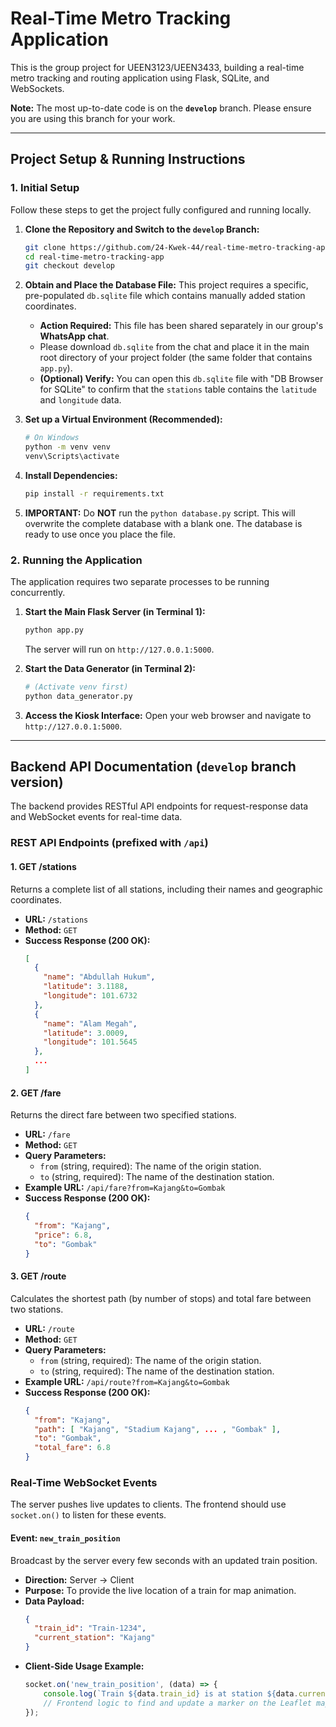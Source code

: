 # Real-Time Metro Tracking Application

This is the group project for UEEN3123/UEEN3433, building a real-time metro tracking and routing application using Flask, SQLite, and WebSockets.

**Note:** The most up-to-date code is on the **`develop`** branch. Please ensure you are using this branch for your work.

---

## Project Setup & Running Instructions

### 1. Initial Setup

Follow these steps to get the project fully configured and running locally.

1.  **Clone the Repository and Switch to the `develop` Branch:**
    ```bash
    git clone https://github.com/24-Kwek-44/real-time-metro-tracking-app.git
    cd real-time-metro-tracking-app
    git checkout develop
    ```

2.  **Obtain and Place the Database File:**
    This project requires a specific, pre-populated `db.sqlite` file which contains manually added station coordinates.
    *   **Action Required:** This file has been shared separately in our group's **WhatsApp chat**.
    *   Please download `db.sqlite` from the chat and place it in the main root directory of your project folder (the same folder that contains `app.py`).
    *   **(Optional) Verify:** You can open this `db.sqlite` file with "DB Browser for SQLite" to confirm that the `stations` table contains the `latitude` and `longitude` data.

3.  **Set up a Virtual Environment (Recommended):**
    ```bash
    # On Windows
    python -m venv venv
    venv\Scripts\activate
    ```

4.  **Install Dependencies:**
    ```bash
    pip install -r requirements.txt
    ```
5.  **IMPORTANT:** Do **NOT** run the `python database.py` script. This will overwrite the complete database with a blank one. The database is ready to use once you place the file.

### 2. Running the Application

The application requires two separate processes to be running concurrently.

1.  **Start the Main Flask Server (in Terminal 1):**
    ```bash
    python app.py
    ```
    The server will run on `http://127.0.0.1:5000`.

2.  **Start the Data Generator (in Terminal 2):**
    ```bash
    # (Activate venv first)
    python data_generator.py
    ```

3.  **Access the Kiosk Interface:**
    Open your web browser and navigate to `http://127.0.0.1:5000`.

---

## Backend API Documentation (`develop` branch version)

The backend provides RESTful API endpoints for request-response data and WebSocket events for real-time data.

### REST API Endpoints (prefixed with `/api`)

#### **1. GET /stations**
Returns a complete list of all stations, including their names and geographic coordinates.

*   **URL:** `/stations`
*   **Method:** `GET`
*   **Success Response (200 OK):**
    ```json
    [
      {
        "name": "Abdullah Hukum",
        "latitude": 3.1188,
        "longitude": 101.6732
      },
      {
        "name": "Alam Megah",
        "latitude": 3.0009,
        "longitude": 101.5645
      },
      ...
    ]
    ```

#### **2. GET /fare**
Returns the direct fare between two specified stations.

*   **URL:** `/fare`
*   **Method:** `GET`
*   **Query Parameters:**
    *   `from` (string, required): The name of the origin station.
    *   `to` (string, required): The name of the destination station.
*   **Example URL:** `/api/fare?from=Kajang&to=Gombak`
*   **Success Response (200 OK):**
    ```json
    {
      "from": "Kajang",
      "price": 6.8,
      "to": "Gombak"
    }
    ```

#### **3. GET /route**
Calculates the shortest path (by number of stops) and total fare between two stations.

*   **URL:** `/route`
*   **Method:** `GET`
*   **Query Parameters:**
    *   `from` (string, required): The name of the origin station.
    *   `to` (string, required): The name of the destination station.
*   **Example URL:** `/api/route?from=Kajang&to=Gombak`
*   **Success Response (200 OK):**
    ```json
    {
      "from": "Kajang",
      "path": [ "Kajang", "Stadium Kajang", ... , "Gombak" ],
      "to": "Gombak",
      "total_fare": 6.8
    }
    ```

### Real-Time WebSocket Events

The server pushes live updates to clients. The frontend should use `socket.on()` to listen for these events.

#### **Event: `new_train_position`**
Broadcast by the server every few seconds with an updated train position.

*   **Direction:** Server → Client
*   **Purpose:** To provide the live location of a train for map animation.
*   **Data Payload:**
    ```json
    {
      "train_id": "Train-1234",
      "current_station": "Kajang"
    }
    ```
*   **Client-Side Usage Example:**
    ```javascript
    socket.on('new_train_position', (data) => {
        console.log(`Train ${data.train_id} is at station ${data.current_station}`);
        // Frontend logic to find and update a marker on the Leaflet map goes here.
    });
    ```